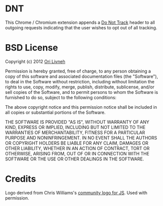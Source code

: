 DNT
===
This Chrome / Chromium extension appends a [Do Not Track][0] header to all
outgoing requests indicating that the user wishes to opt out of all tracking.

BSD License
===========
Copyright (c) 2012 [Ori Livneh][1]

Permission is hereby granted, free of charge, to any person obtaining a copy of
this software and associated documentation files (the "Software"), to deal in
the Software without restriction, including without limitation the rights to
use, copy, modify, merge, publish, distribute, sublicense, and/or sell copies
of the Software, and to permit persons to whom the Software is furnished to do
so, subject to the following conditions:

The above copyright notice and this permission notice shall be included in all
copies or substantial portions of the Software.

THE SOFTWARE IS PROVIDED "AS IS", WITHOUT WARRANTY OF ANY KIND, EXPRESS OR
IMPLIED, INCLUDING BUT NOT LIMITED TO THE WARRANTIES OF MERCHANTABILITY,
FITNESS FOR A PARTICULAR PURPOSE AND NONINFRINGEMENT. IN NO EVENT SHALL THE
AUTHORS OR COPYRIGHT HOLDERS BE LIABLE FOR ANY CLAIM, DAMAGES OR OTHER
LIABILITY, WHETHER IN AN ACTION OF CONTRACT, TORT OR OTHERWISE, ARISING FROM,
OUT OF OR IN CONNECTION WITH THE SOFTWARE OR THE USE OR OTHER DEALINGS IN THE
SOFTWARE.

Credits
=======
Logo derived from Chris Williams's [community logo for JS][2]. Used with
permission.

  [0]: http://donottrack.us/
  [1]: mailto:ori.livneh@gmail.com
  [2]: https://github.com/voodootikigod/logo.js
